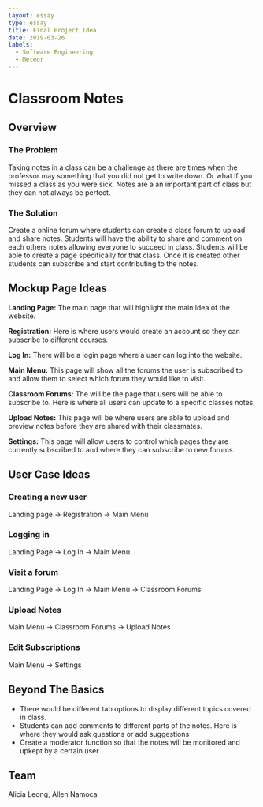 ```yaml
---
layout: essay
type: essay
title: Final Project Idea
date: 2019-03-26
labels:
  - Software Engineering
  - Meteor
---
```

# Classroom Notes

## Overview
### The Problem
Taking notes in a class can be a challenge as there are times when the professor may something that you did not get to write down. Or what if you missed a class as you were sick. Notes are a an important part of class but they can not always be perfect.
### The Solution
Create a online forum where students can create a class forum to upload and share notes. Students will have the ability to share and comment on each others notes allowing everyone to succeed in class. Students will be able to create a page specifically  for that class. Once it is created other students can subscribe and start contributing to the notes.

## Mockup Page Ideas
__Landing Page:__
The main page that will highlight the main idea of the website.

__Registration:__
Here is where users would create an account so they can subscribe to different courses.

__Log In:__
There will be a login page where a user can log into the website.

__Main Menu:__
This page will show all the forums the user is subscribed to and allow them to select which forum they would like to visit.

__Classroom Forums:__
The will be the page that users will be able to subscribe to. Here is where all users can update to a specific classes notes. 

__Upload Notes:__
This page will be where users are able to upload and preview notes before they are shared with their classmates.

__Settings:__
This page will allow users to control which pages they are currently subscribed to and where they can subscribe to new forums.

## User Case Ideas
### Creating a new user
Landing page -> Registration -> Main Menu
### Logging in
Landing Page -> Log In -> Main Menu
### Visit a forum
Landing Page -> Log In -> Main Menu -> Classroom Forums
### Upload Notes
Main Menu -> Classroom Forums -> Upload Notes
### Edit Subscriptions
Main Menu -> Settings

## Beyond The Basics
* There would be different tab options to display different topics covered in class.
* Students can add comments to different parts of the notes. Here is where they would ask questions or add suggestions
* Create a moderator function so that the notes will be monitored and upkept by a certain user

## Team
Alicia Leong, Allen Namoca